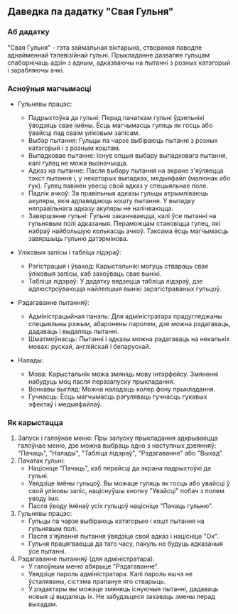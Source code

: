 ## Даведка па дадатку "Свая Гульня"

### Аб дадатку

"Свая Гульня" - гэта займальная віктарына, створаная паводле аднайменнай тэлевізійнай гульні. Прыкладанне дазваляе гульцам спаборнічаць адзін з адным, адказваючы на пытанні з розных катэгорый і зарабляючы ачкі.

### Асноўныя магчымасці

- Гульнявы працэс:
    - Падрыхтоўка да гульні: Перад пачаткам гульні ўдзельнікі ўводзяць свае імёны. Ёсць магчымасць гуляць як госць або ўвайсці пад сваім уліковым запісам.
    - Выбар пытання: Гульцы па чарзе выбіраюць пытанні з розных катэгорый і з розным коштам.
    - Выпадковае пытанне: Існуе опцыя выбару выпадковага пытання, калі гулец не можа вызначыцца.
    - Адказ на пытанне: Пасля выбару пытання на экране з'яўляецца тэкст пытання і, у некаторых выпадках, медыяфайл (малюнак або гук). Гулец павінен увесці свой адказ у спецыяльнае поле.
    - Падлік ачкоў: За правільныя адказы гульцы атрымліваюць акуляры, якія адпавядаюць кошту пытання. У выпадку няправільнага адказу акуляры не налічваюцца.
    - Завяршэнне гульні: Гульня заканчваецца, калі ўсе пытанні на гульнявым полі адказаныя. Пераможцам становіцца гулец, які набраў найбольшую колькасць ачкоў. Таксама ёсць магчымасць завяршыць гульню датэрмінова.

- Уліковыя запісы і табліца лідэраў:
    - Рэгістрацыя і ўваход: Карыстальнікі могуць ствараць свае ўліковыя запісы, каб захоўваць свае вынікі.
    - Табліца лідэраў: У дадатку вядзецца табліца лідэраў, дзе адлюстроўваюцца найлепшыя вынікі зарэгістраваных гульцоў.

- Рэдагаванне пытанняў:
    - Адміністрацыйная панэль: Для адміністратара прадугледжаны спецыяльны рэжым, абаронены паролем, дзе можна рэдагаваць, дадаваць і выдаляць пытанні.
    - Шматмоўнасць: Пытанні і адказы можна рэдагаваць на некалькіх мовах: рускай, англійскай і беларускай.

- Налады:
    - Мова: Карыстальнік можа змяніць мову інтэрфейсу. Змяненні набудуць моц пасля перазапуску прыкладання.
    - Вонкавы выгляд: Можна наладзіць колер фону прыкладання.
    - Гучнасць: Ёсць магчымасць рэгуляваць гучнасць гукавых эфектаў і медыяфайлаў.

### Як карыстацца

1. Запуск і галоўнае меню: Пры запуску прыкладання адкрываецца галоўнае меню, дзе можна выбраць адно з наступных дзеянняў: "Пачаць", "Налады", "Табліца лідэраў", "Рэдагаванне" або "Выхад".
2. Пачатак гульні:
    - Націсніце "Пачаць", каб перайсці да экрана падрыхтоўкі да гульні.
    - Увядзіце імёны гульцоў. Вы можаце гуляць як госць або увайсці ў свой уліковы запіс, націснуўшы кнопку "Увайсці" побач з полем уводу імя.
    - Пасля ўводу імёнаў усіх гульцоў націсніце "Пачаць гульню".
3. Гульнявы працэс:
    - Гульцы па чарзе выбіраюць катэгорыю і кошт пытання на гульнявым полі.
    - Пасля з'яўлення пытання ўвядзіце свой адказ і націсніце "Ок".
    - Гульня працягваецца да таго часу, пакуль не будуць адказаныя ўсе пытанні.
4. Рэдагаванне пытанняў (для адміністратара):
    - У галоўным меню абярыце "Рэдагаванне".
    - Увядзіце пароль адміністратара. Калі пароль яшчэ не ўсталяваны, сістэма прапануе яго стварыць.
    - У рэдактары вы можаце змяняць існуючыя пытанні, дадаваць новыя ці выдаляць іх. Не забудзьцеся захаваць змены перад выхадам.
